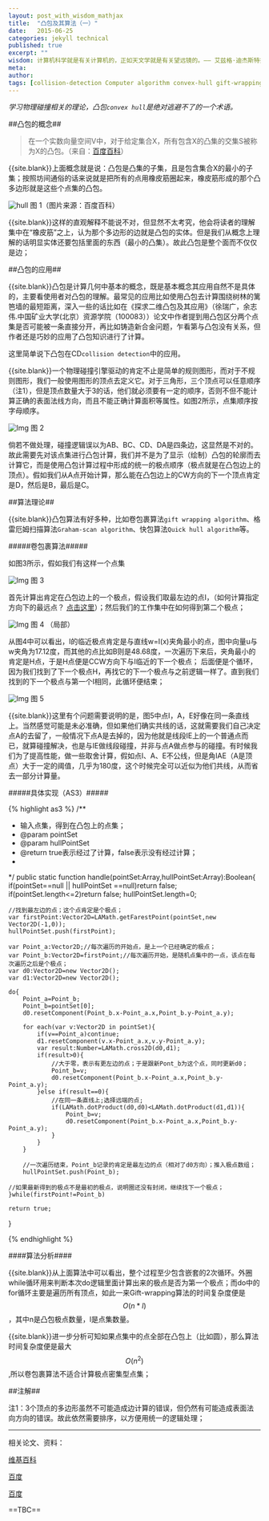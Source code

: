 ```yaml
---
layout: post_with_wisdom_mathjax
title:  "凸包及其算法（一）"
date:   2015-06-25
categories: jekyll technical
published: true
excerpt: ""
wisdom: 计算机科学就是有关计算机的，正如天文学就是有关望远镜的。—— 艾兹格·迪杰斯特拉（Edsger W. Dijkstra），荷兰计算机科学家，最短路径算法提出者
meta: 
author: 
tags: [collision-detection Computer algorithm convex-hull gift-wrapping]
---
```


*学习物理碰撞相关的理论，凸包`convex hull`是绝对逃避不了的一个术语。*

##凸包的概念##

>在一个实数向量空间V中，对于给定集合X，所有包含X的凸集的交集S被称为X的凸包。（来自：[百度百科][1]）

{{site.blank}}上面概念就是说：凸包是凸集的子集，且是包含集合X的最小的子集；按照坊间通俗的话来说就是把所有的点用橡皮筋圈起来，橡皮筋形成的那个凸多边形就是这些个点集的凸包。

![hull][img1] 图 1（图片来源：百度百科）

{{site.blank}}这样的直观解释不能说不对，但显然不太考究，他会将读者的理解集中在“橡皮筋”之上，认为那个多边形的边就是凸包的实体。但是我们从概念上理解的话明显实体还要包括里面的东西（最小的凸集）。故此凸包是整个面而不仅仅是边；


##凸包的应用##

{{site.blank}}凸包是计算几何中基本的概念，既是基本概念其应用自然不是具体的，主要看使用者对凸包的理解。最常见的应用比如使用凸包去计算围绕树林的篱笆墙的最短距离，深入一些的话比如在《探求二维凸包及其应用》（徐瑞广，余志伟.中国矿业大学(北京）资源学院（100083））论文中作者提到用凸包区分两个点集是否可能被一条直接分开，再比如铸造新合金问题，乍看第与凸包没有关系，但作者还是巧妙的应用了凸包知识进行了计算。


这里简单说下凸包在CD`collision detection`中的应用。

{{site.blank}}一个物理碰撞引擎驱动的肯定不止是简单的规则图形，而对于不规则图形，我们一般使用图形的顶点去定义它。对于三角形，三个顶点可以任意顺序（注1），但是顶点数量大于3的话，他们就必须要有一定的顺序，否则不但不能计算正确的表面法线方向，而且不能正确计算面积等属性。如图2所示，点集顺序按字母顺序。

![Img][img2]
图 2

倘若不做处理，碰撞逻辑误以为AB、BC、CD、DA是四条边，这显然是不对的。故此需要先对该点集进行凸包计算，我们并不是为了显示（绘制）凸包的轮廓而去计算它，而是使用凸包计算过程中形成的统一的极点顺序（极点就是在凸包边上的顶点）。假如我们从A点开始计算，那么能在凸包边上的CW方向的下一个顶点肯定是D，然后是B，最后是C。


##算法理论##

{{site.blank}}凸包算法有好多种，比如卷包裹算法`gift wrapping algorithm`、格雷厄姆扫描算法`Graham-scan algorithm`、快包算法`Quick hull algorithm`等。

#####卷包裹算法#####

如图3所示，假如我们有这样一个点集

![Img][img4]
图 3

首先计算出肯定在凸包边上的一个极点，假设我们取最左边的点I，（如何计算指定方向下的最远点？ [点击这里][url2]）；然后我们的工作集中在如何得到第二个极点；

![Img][img6]
图 4 （局部）

从图4中可以看出，I的临近极点肯定是与直线w=I(x)夹角最小的点，图中向量u与w夹角为17.12度，而其他的点比如B则是48.68度，一次遍历下来后，夹角最小的肯定是H点，于是H点便是CCW方向下与I临近的下一个极点；
后面便是个循环，因为我们找到了下一个极点H，再找它的下一个极点与之前逻辑一样了。直到我们找到的下一个极点与第一个I相同，此循环便结束；

![Img][img7]
图 5

{{site.blank}}这里有个问题需要说明的是，图5中点I，A，E好像在同一条直线上。当然感觉可能是未必准确，但如果他们确实共线的话，这就需要我们自己决定点A的去留了，一般情况下点A是去掉的，因为他就是线段IE上的一个普通点而已，就算碰撞解决，也是与IE做线段碰撞，并非与点A做点参与的碰撞。有时候我们为了提高性能，做一些取舍计算，假如点I、A、E不公线，但是角IAE（A是顶点）大于一定的阈值，几乎为180度，这个时候完全可以近似为他们共线，从而省去一部分计算量。



#####具体实现（AS3）#####

{% highlight as3 %}
/**
* 输入点集，得到在凸包上的点集； 
* @param pointSet
* @param hullPointSet
* @return true表示经过了计算，false表示没有经过计算；
* 
*/
public static function handle(pointSet:Array,hullPointSet:Array):Boolean{
	if(pointSet==null || hullPointSet ==null)return false;
	if(pointSet.length<=2)return false;
	hullPointSet.length=0;
			
	//找到最左边的点；这个点肯定是个极点；
	var firstPoint:Vector2D=LAMath.getFarestPoint(pointSet,new Vector2D(-1,0));
	hullPointSet.push(firstPoint);
			
	var Point_a:Vector2D;//每次遍历的开始点，是上一个已经确定的极点；
	var Point_b:Vector2D=firstPoint;//每次遍历开始，是随机点集中的一点，该点在每次遍历之后是个极点；
	var d0:Vector2D=new Vector2D();
	var d1:Vector2D=new Vector2D();
			
	do{
		Point_a=Point_b;
		Point_b=pointSet[0];
		d0.resetComponent(Point_b.x-Point_a.x,Point_b.y-Point_a.y);
				
		for each(var v:Vector2D in pointSet){
			if(v==Point_a)continue;
			d1.resetComponent(v.x-Point_a.x,v.y-Point_a.y);
			var result:Number=LAMath.cross2D(d0,d1);
			if(result>0){
				//大于零，表示有更左边的点；于是跟新Pont_b为这个点，同时更新d0；
				Point_b=v;
				d0.resetComponent(Point_b.x-Point_a.x,Point_b.y-Point_a.y);
			}else if(result==0){
				//在同一条直线上;选择远端的点;
				if(LAMath.dotProduct(d0,d0)<LAMath.dotProduct(d1,d1)){
					Point_b=v;
					d0.resetComponent(Point_b.x-Point_a.x,Point_b.y-Point_a.y);
				}
			}
		}
				
		//一次遍历结束，Point_b记录的肯定是最左边的点（相对了d0方向）；推入极点数组；
		hullPointSet.push(Point_b);
		
	//如果最新得到的极点不是最初的极点，说明圈还没有封闭，继续找下一个极点；
	}while(firstPoint!=Point_b)
	
	return true;
}

{% endhighlight %}


####算法分析####

{{site.blank}}从上面算法中可以看出，整个过程至少包含嵌套的2次循环。外圈while循环用来判断本次do逻辑里面计算出来的极点是否为第一个极点；而do中的for循环主要是遍历所有顶点，如此一来Gift-wrapping算法的时间复杂度便是$$O(n*l)$$，其中n是凸包极点数量，l是点集数量。

{{site.blank}}进一步分析可知如果点集中的点全部在凸包上（比如圆），那么算法时间复杂度便是最大$$O(n^2)$$,所以卷包裹算法不适合计算极点密集型点集；


##注解##

注1：3个顶点的多边形虽然不可能造成边计算的错误，但仍然有可能造成表面法向方向的错误。故此依然需要排序，以方便用统一的逻辑处理；

--------------------------------------------------------------------------------------

相关论文、资料：

[维基百科][url3]

[百度][url1]

[百度][url2]



[url1]:http://baike.baidu.com/link?url=Nikbm6btMU9vNu2OvIsfSw0lVJg-Q0yTmkON-JHajHid4cxqRZf2w9hXME1xQinEIcpFkfM3Uum3H4vWVtbhW_
[url2]:http://wenku.baidu.com/link?url=_SMvLKhyey2woC4OhGS_ctQr6Xu6Ikf664MX_08Z80AxDquPF5iDOJS2SFpezfC5DfZS-PWo42HyQ5ch3XWRMjeTnhe7m_PCAZKjGjkfK3q
[url3]:https://en.wikipedia.org/wiki/Gift_wrapping_algorithm

[1]:http://baike.baidu.com/link?url=JfJ3gxnoHHDwkuvF8bBh3uoJ_Y2L0q_BmRthgtt8RsHwiq1UAXbd8EV3wxYt4RNW3V14FDnsg7i301dVrb-qyq
[img1]:{{site.basepath}}/img/convex-hull/image1.jpg "img1"
[img2]:{{site.basepath}}/img/convex-hull/image2.jpg "img2"
[img4]:{{site.basepath}}/img/convex-hull/image4.jpg "img4"
[img7]:{{site.basepath}}/img/convex-hull/image7.jpg "img7"
[img6]:{{site.basepath}}/img/convex-hull/image6.jpg "img6"

==TBC==



